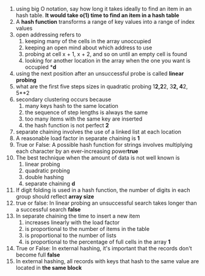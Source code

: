 1. using big O notation, say how long it takes ideally to find an item in an hash table.
**It would take o(1) time to find an item in a hash table**
2. A **hash function** transforms a range of key values into a range of index values
3. open addressing refers to
    1. keeping many of the cells in the array unoccupied
    2. keeping an open mind about which address to use
    3. probing at cell x + 1, x + 2, and so on until an empty cell is found
    4. looking for another location in the array when the one you want is occupied
***d**
4. using the next position after an unsuccessful probe is called **linear probing**
5. what are the first five steps sizes in quadratic probing
1**2,2**2, 3**2, 4**2, 5**2
6. secondary clustering occurs because
    1. many keys hash to the same location
    2. the sequence of step lengths is always the same
    3. too many items with the same key are inserted
    4. the hash function is not perfect
**2**    
7. separate chaining involves the use of a linked list at each location
8. A reasonable load factor in separate chaining is **1**
9. True or False: A possible hash function for strings involves multiplying each character by an ever-increasing power**true**
10. The best technique when the amount of data is not well known is 
    1. linear probing
    2. quadratic probing
    3. double hashing
    4. separate chaining
**d**    
11. If digit folding is used in a hash function, the number of digits in each group should reflect **array size**
12. true or false: In linear probing an unsuccessful search takes longer than a successful search **false**
13. In separate chaining the time to insert a new item
    1. increases linearly with the load factor
    2. is proportional to the number of items in the table
    3. is proportional to the number of lists
    4. is proportional to the percentage of full cells in the array
**1**
14. True or False: In external hashing, it's important that the records don't become full **false**
15. In external hashing, all records with keys that hash to the same value are located in **the same block**
    
